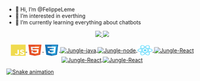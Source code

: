 - 👋 Hi, I’m @FelippeLeme
- 👀 I’m interested in everthing
- 🌱 I’m currently learning everything about chatbots



<div align="center">
  <a href="https://github.com/FelippeLeme">
  <img height="180em" src="https://github-readme-stats.vercel.app/api?username=FelippeLeme&show_icons=true&theme=dracula&include_all_commits=true&count_private=true"/>
  <img height="180em" src="https://github-readme-stats.vercel.app/api/top-langs/?username=FelippeLeme&layout=compact&langs_count=7&theme=dracula"/>
</div>
  
 <div align="center"><br>
  <img align="center" alt="Jungle-Js" height="30" width="40" src="https://raw.githubusercontent.com/devicons/devicon/master/icons/javascript/javascript-plain.svg">
  <img align="center" alt="Jungle-HTML" height="30" width="40" src="https://raw.githubusercontent.com/devicons/devicon/master/icons/html5/html5-original.svg">
  <img align="center" alt="Jungle-CSS" height="30" width="40" src="https://raw.githubusercontent.com/devicons/devicon/master/icons/css3/css3-original.svg">
  <img align="center" alt="Jungle-java" height="30" width="40" src="https://cdn.jsdelivr.net/gh/devicons/devicon/icons/java/java-original.svg">
  <img align="center" alt="Jungle-node" height="30" width="40" src="https://cdn.jsdelivr.net/gh/devicons/devicon/icons/nodejs/nodejs-original.svg">
  <img align="center" alt="Jungle-React" height="30" width="40" src="https://raw.githubusercontent.com/devicons/devicon/master/icons/react/react-original.svg">
  <img align="center" alt="Jungle-React" height="30" width="40" src="https://cdn.jsdelivr.net/gh/devicons/devicon/icons/webpack/webpack-original.svg">
  <img align="center" alt="Jungle-React" height="30" width="40" src="https://cdn.jsdelivr.net/gh/devicons/devicon/icons/gulp/gulp-plain.svg">
  <img align="center" alt="Jungle-React" height="30" width="40" src="https://cdn.jsdelivr.net/gh/devicons/devicon/icons/sass/sass-original.svg">
</div>
  
  
  
 ![Snake animation](https://github.com/FelippeLeme/FelippeLeme/blob/output/github-contribution-grid-snake.svg)

<!---
FelippeLeme/FelippeLeme is a ✨ special ✨ repository because its `README.md` (this file) appears on your GitHub profile.
You can click the Preview link to take a look at your changes.
--->
